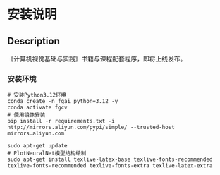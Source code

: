 # 安装说明

## Description
《计算机视觉基础与实践》书籍与课程配套程序，即将上线发布。

### 安装环境
```
# 安装Python3.12环境
conda create -n fgai python=3.12 -y
conda activate fgcv
# 使用镜像安装
pip install -r requirements.txt -i http://mirrors.aliyun.com/pypi/simple/ --trusted-host mirrors.aliyun.com
```
```
sudo apt-get update
# PlotNeuralNet模型结构绘制
sudo apt-get install texlive-latex-base texlive-fonts-recommended texlive-fonts-recommended texlive-fonts-extra texlive-latex-extra
```







